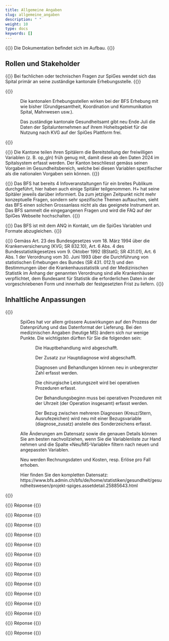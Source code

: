 ```yaml
---
title: Allgemeine Angaben 
slug: allgemeine_angaben
description: " "
weight: 10
type: docs
keywords: []
---
```


{{<alert color="info">}}
Die Dokumentation befindet sich im Aufbau.
{{</alert>}}

## Rollen und Stakeholder

{{<collapsible title="Wen kontaktiert das Spital, wenn es inhaltliche Fragen betreffend der SpiGes Erhebung hat?">}}
Bei fachlichen oder technischen Fragen zur SpiGes wendet sich das Spital primär an seine zuständige kantonale Erhebungsstelle.
{{</collapsible>}}

{{<collapsible title="Wie sieht die Rolle der Kantone, insbesondere der kantonalen Erhebungspartner, zukünftig aus?">}}
<ol>
	<ul> Die kantonalen Erhebungsstellen wirken bei der BFS Erhebung mit wie bisher (Grundgesamtheit, Koordination und Kommunikation Spital, Mahnwesen usw.). </ul>
	<ul> Das zuständige kantonale Gesundheitsamt gibt neu Ende Juli die Daten der Spitalunternehmen auf ihrem Hoheitsgebiet für die Nutzung nach KVG auf der SpiGes Plattform frei. </ul>
</ol>
{{</collapsible>}}

{{<collapsible title="Es gibt in SpiGes freiwillige Variablen, welche gemäss Vorgabe des Kantons ausgefüllt werden können. Bis wann muss der Kanton den Betrieben bzw. dem BFS mitteilen, welche Variablen ausgefüllt werden sollen. Ist der Kanton hier frei in der Entscheidung, welche freiwilligen Elemente ausgefüllt werden müssen?">}}
Die Kantone teilen ihren Spitälern die Bereitstellung der freiwilligen Variablen (z. B. op_gln) früh genug mit, damit diese ab den Daten 2024 im Spitalsystem erfasst werden. Der Kanton beschliesst gemäss seinen Vorgaben im Gesundheitsbereich, welche bei diesen Variablen spezifischer als die nationalen Vorgaben sein können.
{{</collapsible>}}

{{<collapsible title="Die Spitäler wünschen sich eine Informationsveranstaltung, damit sie einen besseren Überblick über die bevorstehenden Anforderungen erhalten. Ist eine solche vom BFS geplant?">}}
Das BFS hat bereits 4 Infoveranstaltungen für ein breites Publikum durchgeführt, hier haben auch einige Spitäler teilgenommen. H+ hat seine Spitäler jeweils darüber informiert. Da zum jetzigen Zeitpunkt nicht mehr konzeptuelle Fragen, sondern sehr spezifische Themen auftauchen, sieht das BFS einen solchen Grossanlass nicht als das geeignete Instrument an. Das BFS sammelt die eingegangenen Fragen und wird die FAQ auf der SpiGes Webseite hochschalten.
{{</collapsible>}}

{{<collapsible title="Können künftig auch die Anforderungen des ANQ mit dem XML-File erfüllt werden?">}}
Das BFS ist mit dem ANQ in Kontakt, um die SpiGes Variablen und Formate abzugleichen.
{{</collapsible>}}

{{<collapsible title="Können Sie mir die gesetzliche Grundlage nennen, die die Krankenhäuser verpflichtet, die Statistik zu übermitteln">}}
Gemäss Art. 23 des Bundesgesetzes vom 18. März 1994 über die Krankenversicherung (KVG; SR 832.10), Art. 6 Abs. 4 des Bundesstatistikgesetzes vom 9. Oktober 1992 (BStatG; SR 431.01), Art. 6 Abs. 1 der Verordnung vom 30. Juni 1993 über die Durchführung von statistischen Erhebungen des Bundes (SR 431. 012.1) und den Bestimmungen über die Krankenhausstatistik und der Medizinischen Statistik im Anhang der genannten Verordnung sind alle Krankenhäuser verpflichtet, dem Bundesamt für Statistik die erforderlichen Daten in der vorgeschriebenen Form und innerhalb der festgesetzten Frist zu liefern.
{{</collapsible>}}

## Inhaltliche Anpassungen

{{<collapsible title="Welche Variablen ändern sich mit SpiGes?">}}
<ol>
<ul> SpiGes hat vor allem grössere Auswirkungen auf den Prozess der Datenprüfung und das Datenformat der Lieferung. Bei den medizinischen Angaben (heutige MS) ändern sich nur wenige Punkte. Die wichtigsten dürften für Sie die folgenden sein:
<ol>
<ul>	Die Hauptbehandlung wird abgeschafft. </ul>
<ul>	Der Zusatz zur Hauptdiagnose wird abgeschafft. </ul>
<ul>	Diagnosen und Behandlungen können neu in unbegrenzter Zahl erfasst werden. </ul>
<ul>	Die chirurgische Leistungszeit wird bei operativen Prozeduren erfasst. </ul>
<ul>	Der Behandlungsbeginn muss bei operativen Prozeduren mit der Uhrzeit (der Operation insgesamt) erfasst werden.  </ul>
<ul>	Der Bezug zwischen mehreren Diagnosen (Kreuz/Stern, Ausrufezeichen) wird neu mit einer Bezugsvariable (diagnose_zusatz) anstelle des Sonderzeichens erfasst. </ul>
</ol>
</ul>

<ul> Alle Änderungen am Datensatz sowie die genauen Details können Sie am besten nachvollziehen, wenn Sie die Variablenliste zur Hand nehmen und die Spalte «Neu/MS-Variable» filtern nach neuen und angepassten Variablen. </ul>

<ul> Neu werden Rechnungsdaten und Kosten, resp. Erlöse pro Fall erhoben. </ul>

<ul> Hier finden Sie den kompletten Datensatz: https://www.bfs.admin.ch/bfs/de/home/statistiken/gesundheit/gesundheitswesen/projekt-spiges.assetdetail.25885643.html </ul>

</ol>
{{</collapsible>}}

{{<collapsible title="question">}}
Réponse
{{</collapsible>}}

{{<collapsible title="question">}}
Réponse
{{</collapsible>}}

{{<collapsible title="question">}}
Réponse
{{</collapsible>}}

{{<collapsible title="question">}}
Réponse
{{</collapsible>}}

{{<collapsible title="question">}}
Réponse
{{</collapsible>}}

{{<collapsible title="question">}}
Réponse
{{</collapsible>}}


{{<collapsible title="question">}}
Réponse
{{</collapsible>}}

{{<collapsible title="question">}}
Réponse
{{</collapsible>}}

{{<collapsible title="question">}}
Réponse
{{</collapsible>}}

{{<collapsible title="question">}}
Réponse
{{</collapsible>}}

{{<collapsible title="question">}}
Réponse
{{</collapsible>}}

{{<collapsible title="question">}}
Réponse
{{</collapsible>}}

{{<collapsible title="question">}}
Réponse
{{</collapsible>}}

{{<collapsible title="question">}}
Réponse
{{</collapsible>}}